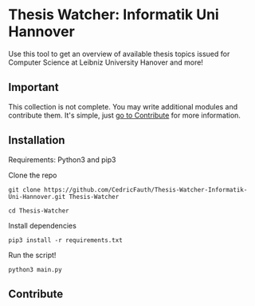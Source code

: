 # Thesis Watcher: Informatik Uni Hannover

Use this tool to get an overview of available thesis topics issued for Computer Science at Leibniz University Hanover and more!

## Important
This collection is not complete. You may write additional modules and contribute them. It's simple, just [go to Contribute](#contribute) for more information. 

## Installation
Requirements: Python3 and pip3

Clone the repo
```
git clone https://github.com/CedricFauth/Thesis-Watcher-Informatik-Uni-Hannover.git Thesis-Watcher

cd Thesis-Watcher
```

Install dependencies
```
pip3 install -r requirements.txt
```

Run the script!
```
python3 main.py
```

## Contribute

